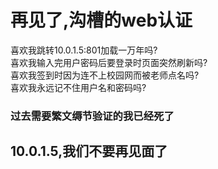 # **再见了,沟槽的web认证**

喜欢我跳转10.0.1.5:801加载一万年吗?  
喜欢我输入完用户密码后要登录时页面突然刷新吗?  
喜欢我签到时因为连不上校园网而被老师点名吗?  
喜欢我永远记不住用户名和密码吗?  

### **过去需要繁文缛节验证的我已经死了**

## 10.0.1.5,我们不要再见面了